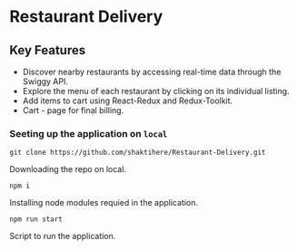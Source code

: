 # Restaurant Delivery

## Key Features

<ul>
<li>Discover nearby restaurants by accessing real-time data through the Swiggy API.</li>
<li>Explore the menu of each restaurant by clicking on its individual listing.</li>
<li>Add items to cart using React-Redux and Redux-Toolkit.</li>
<li>Cart - page for final billing.</li>
</ul>

### Seeting up the application on `local`

```
git clone https://github.com/shaktihere/Restaurant-Delivery.git
```

Downloading the repo on local.

```
npm i
```

Installing node modules requied in the application.

```
npm run start
```

Script to run the application.
